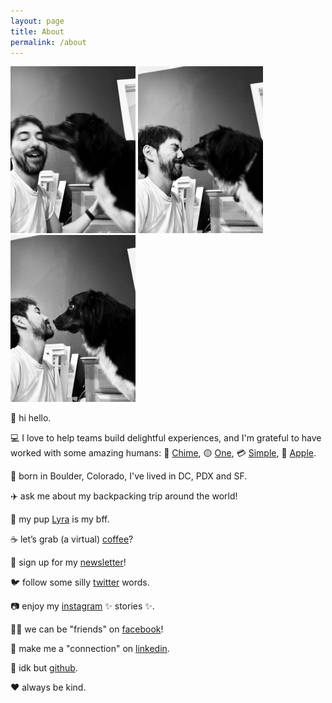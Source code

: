```yaml
---
layout: page
title: About
permalink: /about
---
```

<div style="width: 100%; margin: auto;">
  <img src="img/lyra-and-benjamin/IMG_2713.jpeg" style="width: 200px;" />
  <img src="img/lyra-and-benjamin/IMG_2715.jpeg" style="width: 200px;" />
  <img src="img/lyra-and-benjamin/IMG_2716.jpeg" style="width: 200px;" />
</div>

👋 hi hello.<br />

💻 I love to help teams build delightful experiences, and I'm grateful to have worked with some amazing humans: 💚 [Chime](https://chime.com/), 🟡 [One](https://onefinance.com/), 💳 [Simple](https://en.wikipedia.org/wiki/Simple_(bank)), 📱 [Apple](https://apple.com/).<br />

🌲 born in Boulder, Colorado, I've lived in DC, PDX and SF.<br />

✈️ ask me about my backpacking trip around the world!<br />

🐶 my pup <a href="http://lyra.dog">Lyra</a> is my bff.<br />

☕️ let’s grab (a virtual) [coffee](https://calendly.com/benjaminchait/30min)?<br />

💌 sign up for my [newsletter](https://benjaminchait.substack.com/subscribe)!<br />

🐦 follow some silly [twitter](https://twitter.com/benjaminchait) words.<br />

📷 enjoy my [instagram](https://instagram.com/benjaminchait) ✨ stories ✨.<br />

👯‍♀️ we can be "friends" on [facebook](https://facebook.com/benjaminchait)!<br />

👔 make me a "connection" on [linkedin](https://linkedin.com/in/benjaminchait).<br />

👾 idk but [github](https://github.com/benjaminchait).<br />

❤️ always be kind.
